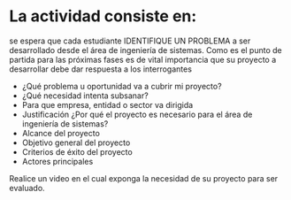 # La actividad consiste en:
se espera que cada estudiante IDENTIFIQUE UN PROBLEMA a ser desarrollado desde el área de ingeniería de sistemas. Como es el punto de partida para las próximas fases es de vital importancia que su proyecto a desarrollar debe dar respuesta a los interrogantes

- ¿Qué problema u oportunidad va a cubrir mi proyecto?
- ¿Qué necesidad intenta subsanar?
- Para que empresa, entidad o sector va dirigida
- Justificación ¿Por qué el proyecto es necesario para el área de ingeniería de sistemas?
- Alcance del proyecto
- Objetivo general del proyecto
- Criterios de éxito del proyecto
- Actores principales

Realice un video en el cual exponga la necesidad de su proyecto para ser
evaluado.
